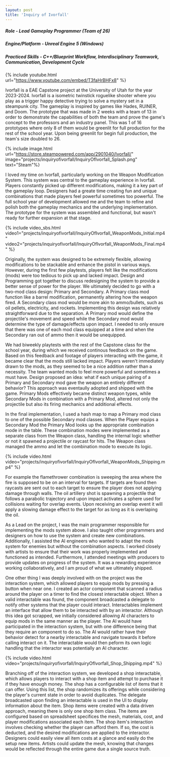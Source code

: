 ```yaml
---
layout: post
title: 'Inquiry of Ivorfall'
---
```


##### Role - Lead Gameplay Programmer (Team of 26)
##### Engine/Platform - Unreal Engine 5 (Windows)
##### Practiced Skills - C++/Blueprint Workflow, Interdisciplinary Teamwork, Communication, Development Cycle

{% include youtube.html url="https://www.youtube.com/embed/T3faHrBHFx8" %}

Ivorfall is a EAE Capstone project at the University of Utah for the year 2023-2024. Ivorfall is a isometric twinstick roguelike shooter where you play as a trigger happy detective trying to solve a mystery set in a steampunk city. The gameplay is inspired by games like Hades, RUINER, and Doom. The prototype that was made in 2 weeks with a team of 13 in order to demonstrate the capabilities of both the team and prove the game's concept to the professors and an industry panel. This was 1 of 16 prototypes where only 8 of them would be greenlit for full production for the rest of the school year. Upon being greenlit for begin full production, the team's size doubled to 26.

{% include image.html url="https://store.steampowered.com/app/2901040/Ivorfall/" image="projects/inquiryofivorfall/InquiryOfIvorfall_Splash.png" text="Steam"%}

I loved my time on Ivorfall, particularly working on the Weapon Modification System. This system was central to the gameplay experience in Ivorfall. Players constantly picked up different modifications, making it a key part of the gameplay loop. Designers had a greate time creating fun and unique combinations that made players feel powerful sometimes too powerful. The full school year of development allowed me and the team to refine and polish both the gameplay mechanics and the underlying implementation. The prototype for the system was assembled and functional, but wasn't ready for further expansion at that stage.

{% include video_sbs.html video1="projects/inquiryofivorfall/InquiryOfIvorfall_WeaponMods_Initial.mp4" video2="projects/inquiryofivorfall/InquiryOfIvorfall_WeaponMods_Final.mp4" %}

Originally, the system was designed to be extremely flexible, allowing modifications to be stackable and enhance the pistol in various ways. However, during the first few playtests, players felt like the modifications (mods) were too tedious to pick up and lacked impact. Design and Programming got together to discuss redesigning the system to provide a better sense of power for the player. We ultimately decided to go with a two-mod class design: Primary and Secondary. A Primary class mod function like a barrel modification, permanently altering how the weapon fired. A Secondary class mod would be more akin to ammo/bullets, such as oil pellets, electricity, and rockets. Implementing this design was relatively straightforward due to the separation. A Primary mod would define the projectile's movement and speed while the Secondary mod would determine the type of damage/effects upon impact. I needed to only ensure that there was one of each mod class equipped at a time and when the Secondary ran out of ammo then it would be unequipped.

We had biweekly playtests with the rest of the Capstone class for the school year, during which we received continous feedback on the game. Based on this feedback and footage of players interacting with the game, it became clear that the mods still lacked impact. Players weren't immediately drawn to the mods, as they seemed to be a nice addition rather than a necessity. The team wanted mods to feel more powerful and sometimes a must have. Design proposed an idea: what if each unique pairing of a Primary and Secondary mod gave the weapon an entirely different behavior? This approach was eventaully adopted and shipped with the game. Primary Mods effectively became distinct weapon types, while Secondary Mods in combination with a Primary Mod, altered not only the projectile but also its firing mechanics and additional effects.

In the final implementation, I used a hash map to map a Primary mod class to one of the possible Secondary mod classes. When the Player equips a Secondary Mod
the Primary Mod looks up the appropriate combination mode in the table. These combination modes were implemented as a separate class from the Weapon class, handling the internal logic whether or not it spawned a projectile or raycast for hits. The Weapon class managed the ammo and let the combination mode to execute its logic.

{% include video.html video="projects/inquiryofivorfall/InquiryOfIvorfall_WeaponMods_Shipping.mp4" %}

For example the flamethrower combination is sweeping the area where the fire is supposed to be on an interval for targets. If targets are found then raycasts are sent out to each target to ensure the player does not applying damage through walls. The oil artillery shot is spawning a projectile that follows a parabolic trajectory and upon impact activates a sphere used for collisions waiting for overlap events. Upon receiving an overlap event it will apply a slowing damage effect to the target for as long as it is overlaping the oil.

As a Lead on the project, I was the main programmer responsible for implementing the mods system above. I also taught other programmers and designers on how to use the system and create new combinations. Additionally, I assisted the AI engineers who wanted to adapt the mods system for enemies but without the combination aspects. I worked closely with artists to ensure that their work was properly implemented and functioned as  intended. Furthermore, I attended meetings with producers to provide updates on progress of the system. It was a rewarding experience working collaboratively, and I am proud of what we ultimately shipped.

One other thing I was deeply involved with on the project was the interaction system, which allowed players to equip mods by pressing a button when near one. I created an actor component that scanned a radius around the player on a timer to find the closest interactable object. When a valid interactable was found, the component broadcasted a delegate to notify other systems that the player could interact. Interactables implement an interface that allow them to be interacted with by an interactor. Although this idea got scrapped, we initially considered allowing AI characters to equip mods in the same manner as the player. The AI would have participated in the interaction system, but with one difference being that they require an component to do so. The AI would rather have their behavior detect for a nearby interactable and navigate towards it before calling interact on it. The interactable would then peform its own logic handling that the interactor was potentially an AI character.

{% include video.html video="projects/inquiryofivorfall/InquiryOfIvorfall_Shop_Shipping.mp4" %}

Branching off of the interaction system, we developed a shop interactable, which allows players to interact with a shop item and attempt to purchase it if they have enough money. The shop has a configurable list of items that it can offer. Using this list, the shop randomizes its offerings while considering the player's current state in order to avoid duplicates. The delegate broadcasted upon finding an interactable is used in the UI to display information about the item. Shop items were created with a data driven approach, meaning there is only one shop item class. The items are configured based on spreadsheet specifices the mesh, materials, cost, and player modifications associated each item. The shop item's interaction involves checking whether the player can afford them. If so, the cost is deducted, and the desired modifications are applied to the interactor. Designers could easily view all item costs at a glance and easily do the setup new items. Artists could update the mesh, knowing that changes would be reflected through the entire game due a single source truth.